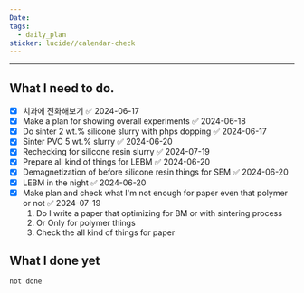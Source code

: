 ```yaml
---
Date: 
tags:
  - daily_plan
sticker: lucide//calendar-check
---
```

---
## What I need to do.


- [x] 치과에 전화해보기 ✅ 2024-06-17
- [x] Make a plan for showing overall experiments ✅ 2024-06-18
- [x] Do sinter 2 wt.% silicone slurry with phps dopping ✅ 2024-06-17
- [x] Sinter PVC 5 wt.% slurry ✅ 2024-06-20
- [x] Rechecking for silicone resin slurry ✅ 2024-07-19
- [x] Prepare all kind of things for LEBM ✅ 2024-06-20
- [x] Demagnetization of before silicone resin things for SEM ✅ 2024-06-20
- [x] LEBM in the night ✅ 2024-06-20
- [x] Make plan and check what I'm not enough for paper even that polymer or not ✅ 2024-07-19
	1. Do I write a paper that optimizing for BM or with sintering process
	2. Or Only for polymer things
	3. Check the all kind of things for paper



## What I done yet
```tasks
not done
```
